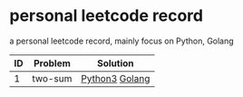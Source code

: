 # personal leetcode record
a personal leetcode record, mainly focus on Python, Golang

| ID | Problem | Solution |
|--- |---------|----------|
| 1  | two-sum | [Python3](python3/1_two-sum.py) [Golang](golang/1_two-sum.go)|

